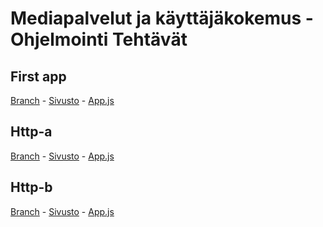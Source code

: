 # Mediapalvelut ja käyttäjäkokemus - Ohjelmointi Tehtävät

## First app
[Branch](https://github.com/OliverOstman/J4OhjelmointiTehtavat/tree/first-app) - [Sivusto](http://users.metropolia.fi/~olivero/react-project/) - [App.js](https://github.com/OliverOstman/J4OhjelmointiTehtavat/blob/first-app/src/App.js)

## Http-a
[Branch](https://github.com/OliverOstman/J4OhjelmointiTehtavat/tree/http-a) - [Sivusto](http://users.metropolia.fi/~olivero/http-a/) - [App.js](https://github.com/OliverOstman/J4OhjelmointiTehtavat/blob/http-a/src/App.js)

## Http-b
[Branch](https://github.com/OliverOstman/J4OhjelmointiTehtavat/tree/http-b) - [Sivusto](http://users.metropolia.fi/~olivero/http-b/) - [App.js](https://github.com/OliverOstman/J4OhjelmointiTehtavat/blob/http-b/src/App.js)
